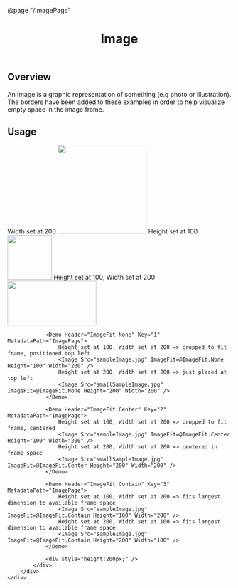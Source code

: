﻿@page  "/imagePage"
<div>
    <header class="root">
        <h1 class="title">Image</h1>
    </header>
    <div class="section" style="transition-delay: 0s;">
        <div id="overview" tabindex="-1">
            <h2 class="subHeading hiddenContent">Overview</h2>
        </div>
        <div class="content">
            <div class="ms-Markdown">
                <p>
                    An image is a graphic representation of something (e.g photo or illustration). The borders have been added to these examples in order to help visualize empty space in the image frame.
                </p>
            </div>
        </div>
    </div>
    <div class="section" style="transition-delay: 0s;">
        <div id="overview" tabindex="-1">
            <h2 class="subHeading">Usage</h2>
        </div>
        <div>
            <div class="subSection">
                <Demo Header="ImageFit Unset" Key="0" MetadataPath="ImagePage">
                    Width set at 200
                    <Image Src="sampleImage.jpg" ImageFit=@ImageFit.Unset Width="200" />
                    Height set at 100
                    <Image Src="sampleImage.jpg" ImageFit=@ImageFit.Unset Height="100" />
                    Height set at 100, Width set at 200
                    <Image Src="sampleImage.jpg" ImageFit=@ImageFit.Unset Height="100" Width="200" />
                </Demo>

                <Demo Header="ImageFit None" Key="1" MetadataPath="ImagePage">
                    Height set at 100, Width set at 200 => cropped to fit frame, positioned top left
                    <Image Src="sampleImage.jpg" ImageFit=@ImageFit.None Height="100" Width="200" />
                    Height set at 200, Width set at 200 => just placed at top left
                    <Image Src="smallSampleImage.jpg" ImageFit=@ImageFit.None Height="200" Width="200" />
                </Demo>

                <Demo Header="ImageFit Center" Key="2" MetadataPath="ImagePage">
                    Height set at 100, Width set at 200 => cropped to fit frame, centered
                    <Image Src="sampleImage.jpg" ImageFit=@ImageFit.Center Height="100" Width="200" />
                    Height set at 200, Width set at 200 => centered in frame space
                    <Image Src="smallSampleImage.jpg" ImageFit=@ImageFit.Center Height="200" Width="200" />
                </Demo>

                <Demo Header="ImageFit Contain" Key="3" MetadataPath="ImagePage">
                    Height set at 100, Width set at 200 => fits largest dimension to available frame space
                    <Image Src="sampleImage.jpg" ImageFit=@ImageFit.Contain Height="100" Width="200" />
                    Height set at 200, Width set at 100 => fits largest dimension to available frame space
                    <Image Src="sampleImage.jpg" ImageFit=@ImageFit.Contain Height="200" Width="100" />
                </Demo>

                <div style="height:200px;" />
            </div>
        </div>
    </div>
</div>
